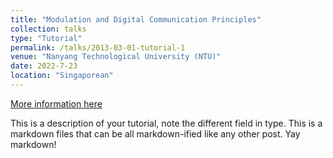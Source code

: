 ```yaml
---
title: "Modulation and Digital Communication Principles"
collection: talks
type: "Tutorial"
permalink: /talks/2013-03-01-tutorial-1
venue: "Nanyang Technological University (NTU)"
date: 2022-7-23
location: "Singaporean"
---
```


[More information here](http://BailLiu.github.io/files/letter.pdf)

This is a description of your tutorial, note the different field in type. This is a markdown files that can be all markdown-ified like any other post. Yay markdown!

